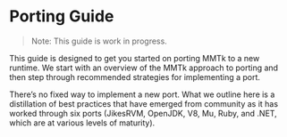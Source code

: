 # Porting Guide
> Note: This guide is work in progress.

This guide is designed to get you started on porting MMTk to a new runtime. 
We start with an overview of the MMTk approach to porting and then step through recommended strategies for implementing a port.

There’s no fixed way to implement a new port.
What we outline here is a distillation of best practices that have emerged from community as it has worked through six ports (JikesRVM, OpenJDK, V8, Mu, Ruby, and .NET, which are at various levels of maturity).